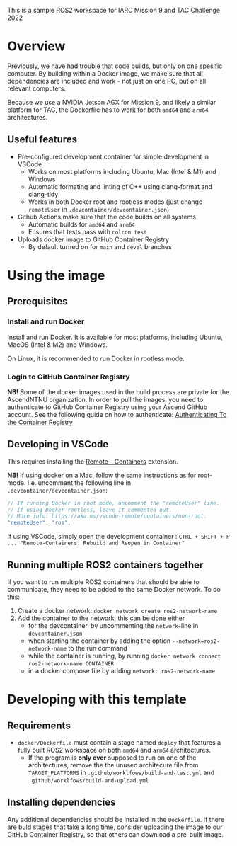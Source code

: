 This is a sample ROS2 workspace for IARC Mission 9 and TAC Challenge 2022

# Overview
Previously, we have had trouble that code builds, but only on one spesific computer. By building within a Docker image, we make sure that all dependencies are included and work - not just on one PC, but on all relevant computers.

Because we use a NVIDIA Jetson AGX for Mission 9, and likely a similar platform for TAC, the Dockerfile has to work for both `amd64` and `arm64` architectures.

## Useful features
- Pre-configured development container for simple development in VSCode
  - Works on most platforms including Ubuntu, Mac (Intel & M1) and Windows
  - Automatic formating and linting of C++ using clang-format and clang-tidy
  - Works in both Docker root and rootless modes (just change `remoteUser` in `.devcontainer/devcontainer.json`)
- Github Actions make sure that the code builds on all systems
  - Automatic builds for `amd64` and `arm64`
  - Ensures that tests pass with `colcon test`
- Uploads docker image to GitHub Container Registry
  - By default turned on for `main` and `devel` branches


# Using the image
## Prerequisites
### Install and run Docker
Install and run Docker. It is available for most platforms, including Ubuntu, MacOS (Intel & M2) and Windows.

On Linux, it is recommended to run Docker in rootless mode.

### Login to GitHub Container Registry
**NB!** Some of the docker images used in the build process are private for the AscendNTNU organization. In order to pull the images, you need to authenticate to GitHub Container Registry using your Ascend GitHub account. See the following guide on how to authenticate: [Authenticating To the Container Registry](https://docs.github.com/en/packages/working-with-a-github-packages-registry/working-with-the-container-registry#authenticating-to-the-container-registry)

## Developing in VSCode
This requires installing the [Remote - Containers](https://marketplace.visualstudio.com/items?itemName=ms-vscode-remote.remote-containers) extension.

**NB!** If using docker on a Mac, follow the same instructions as for root-mode. I.e. uncomment the following line in `.devcontainer/devcontainer.json`:
```javascript
// If running Docker in root mode, uncomment the "remoteUser" line.
// If using Docker rootless, leave it commented out.
// More info: https://aka.ms/vscode-remote/containers/non-root.
"remoteUser": "ros",
```

If using VSCode, simply open the development container : `CTRL + SHIFT + P  ... "Remote-Containers: Rebuild and Reopen in Container"`

## Running multiple ROS2 containers together
If you want to run multiple ROS2 containers that should be able to communicate, they need to be added to the same Docker network. To do this:
1. Create a docker network: `docker network create ros2-network-name`
2. Add the container to the network, this can be done either
    - for the devcontainer, by uncommenting the `network`-line in `devcontainer.json`
    - when starting the container by adding the option `--network=ros2-network-name` to the run command
    - while the container is running, by running `docker network connect ros2-network-name CONTAINER`.
    - in a docker compose file by adding `network: ros2-network-name`

# Developing with this template
## Requirements
- `docker/Dockerfile` must contain a stage named `deploy` that features a fully built ROS2 workspace on both `amd64` and `arm64` architectures.
    - If the program is **only ever** supposed to run on one of the architectures, remove the the unused architecure file from `TARGET_PLATFORMS` in `.github/worklfows/build-and-test.yml` and `.github/worklfows/build-and-upload.yml`
  
## Installing dependencies
Any additional dependencies should be installed in the `Dockerfile`. If there are buld stages that take a long time, consider uploading the image to our GitHub Container Registry, so that others can download a pre-built image.